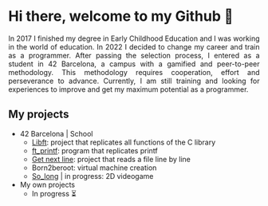 <h1>Hi there, welcome to my Github 👋</h1>
<div>
<p style="text-align:justify;">In 2017 I finished my degree in Early Childhood Education and I was working in the world of education. In 2022 I decided to change my career and train as a programmer. After passing the selection process, I entered as a student in 42 Barcelona, a campus with a gamified and peer-to-peer methodology. This methodology requires cooperation, effort and perseverance to advance. Currently, I am still training and looking for experiences to improve and get my maximum potential as a programmer.</p>
</div>
<h2>My projects</h2>
<ul>
  <li>42 Barcelona | School
  	<ul>
  		<li><a href="https://github.com/laugarci/libft">Libft</a>: project that replicates all functions of the C library</li>
  		<li><a href="https://github.com/laugarci/printf">ft_printf</a>: program that replicates printf</li>
  		<li><a href="https://github.com/laugarci/get_next_line">Get next line</a>: project that reads a file line by line</li>
      <li>Born2beroot: virtual machine creation</li>
      <li><a href="https://github.com/laugarci/so_long">So_long</a> | in progress: 2D videogame</li>
  	</ul>
  </li><li>My own projects
  	<ul>
      <li>In progress ⏳</li>
  	</ul>
  </li>
